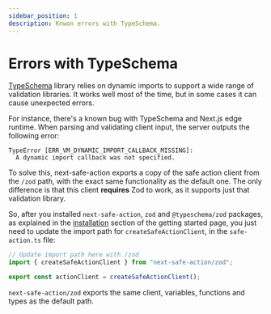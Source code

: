 ```yaml
---
sidebar_position: 1
description: Knwon errors with TypeSchema.
---
```


# Errors with TypeSchema

[TypeSchema](https://typeschema.com/) library relies on dynamic imports to support a wide range of validation libraries. It works well most of the time, but in some cases it can cause unexpected errors.

For instance, there's a known bug with TypeSchema and Next.js edge runtime. When parsing and validating client input, the server outputs the following error:

```
TypeError [ERR_VM_DYNAMIC_IMPORT_CALLBACK_MISSING]:
  A dynamic import callback was not specified.
```

To solve this, next-safe-action exports a copy of the safe action client from the `/zod` path, with the exact same functionality as the default one. The only difference is that this client **requires** Zod to work, as it supports just that validation library.

So, after you installed `next-safe-action`, `zod` and `@typeschema/zod` packages, as explained in the [installation](/docs/getting-started#installation) section of the getting started page, you just need to update the import path for `createSafeActionClient`, in the `safe-action.ts` file:

```typescript title="src/lib/safe-action.ts"
// Update import path here with /zod
import { createSafeActionClient } from "next-safe-action/zod";

export const actionClient = createSafeActionClient();
```

`next-safe-action/zod` exports the same client, variables, functions and types as the default path.